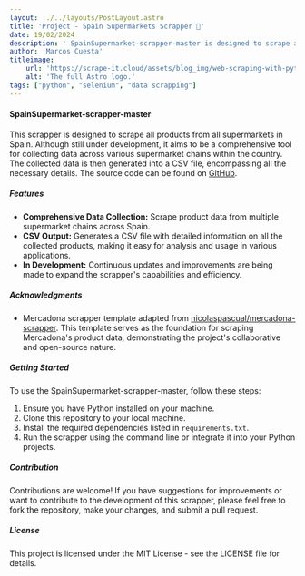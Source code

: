 ```yaml
---
layout: ../../layouts/PostLayout.astro
title: 'Project - Spain Supermarkets Scrapper 🛒'
date: 19/02/2024
description: ' SpainSupermarket-scrapper-master is designed to scrape all products from all supermarkets in Spain. Although still under development, it aims to be a comprehensive tool for collecting data across various supermarket chains within the country. The collected data is then generated into a CSV file, encompassing all the necessary details. Made it with Python and Selenium.'
author: 'Marcos Cuesta'
titleimage:
    url: 'https://scrape-it.cloud/assets/blog_img/web-scraping-with-python.png'
    alt: 'The full Astro logo.'
tags: ["python", "selenium", "data scrapping"]
---
```

#### SpainSupermarket-scrapper-master

This scrapper is designed to scrape all products from all supermarkets in Spain. Although still under development, it aims to be a comprehensive tool for collecting data across various supermarket chains within the country. The collected data is then generated into a CSV file, encompassing all the necessary details. The source code can be found on [GitHub](https://github.com/maarcoscuesta18/SpainSupermarket-scrapper-master).

##### Features

- **Comprehensive Data Collection:** Scrape product data from multiple supermarket chains across Spain.
- **CSV Output:** Generates a CSV file with detailed information on all the collected products, making it easy for analysis and usage in various applications.
- **In Development:** Continuous updates and improvements are being made to expand the scrapper's capabilities and efficiency.

##### Acknowledgments

- Mercadona scrapper template adapted from [nicolaspascual/mercadona-scrapper](https://github.com/nicolaspascual/mercadona-scrapper). This template serves as the foundation for scraping Mercadona's product data, demonstrating the project's collaborative and open-source nature.

##### Getting Started

To use the SpainSupermarket-scrapper-master, follow these steps:

1. Ensure you have Python installed on your machine.
2. Clone this repository to your local machine.
3. Install the required dependencies listed in `requirements.txt`.
4. Run the scrapper using the command line or integrate it into your Python projects.

##### Contribution

Contributions are welcome! If you have suggestions for improvements or want to contribute to the development of this scrapper, please feel free to fork the repository, make your changes, and submit a pull request.

##### License

This project is licensed under the MIT License - see the LICENSE file for details.
